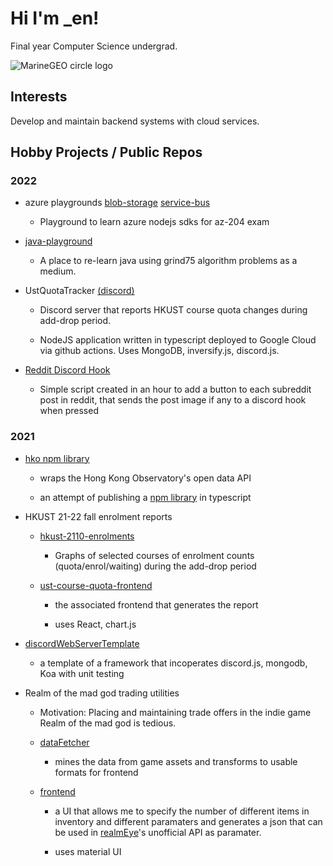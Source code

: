 # Hi I'm _en!

Final year Computer Science undergrad.

<img src="https://github-profile-trophy.vercel.app/?username=henveloper" alt="MarineGEO circle logo"/>

## Interests

Develop and maintain backend systems with cloud services.

## Hobby Projects / Public Repos

### 2022

* azure playgrounds [blob-storage](https://github.com/henveloper/az-204-storage-blob) [service-bus](https://github.com/henveloper/az-204-message-queue)

  * Playground to learn azure nodejs sdks for az-204 exam

* [java-playground](https://github.com/henveloper/java-playground)

  * A place to re-learn java using grind75 algorithm problems as a medium.

* UstQuotaTracker [(discord)](https://discord.gg/rsat42zQjy)

  * Discord server that reports HKUST course quota changes during add-drop period.

  * NodeJS application written in typescript deployed to Google Cloud via github actions. Uses MongoDB, inversify.js, discord.js.
 
* [Reddit Discord Hook](https://github.com/henveloper/reddit-discord-hook)

  * Simple script created in an hour to add a button to each subreddit post in reddit, that sends the post image if any to a discord hook when pressed
  
### 2021

* [hko npm library](https://github.com/henveloper/hko)

  * wraps the Hong Kong Observatory's open data API

  * an attempt of publishing a [npm library](https://www.npmjs.com/package/hko) in typescript

* HKUST 21-22 fall enrolment reports

  * [hkust-2110-enrolments](https://github.com/henveloper/hkust-2110-enrolments)
 
    * Graphs of selected courses of enrolment counts (quota/enrol/waiting) during the add-drop period

  * [ust-course-quota-frontend](https://github.com/henveloper/hkust-2110-enrolments)

    * the associated frontend that generates the report

    * uses React, chart.js
  
* [discordWebServerTemplate](https://github.com/henveloper/discordWebServerTemplate)

  * a template of a framework that incoperates discord.js, mongodb, Koa with unit testing
 
* Realm of the mad god trading utilities

  * Motivation: Placing and maintaining trade offers in the indie game Realm of the mad god is tedious.

  * [dataFetcher](https://github.com/henveloper/reTradeDataFetcher)

    * mines the data from game assets and transforms to usable formats for frontend

  * [frontend](https://github.com/henveloper/reTradeFrontend)

    * a UI that allows me to specify the number of different items in inventory and different paramaters and generates a json that can be used in [realmEye](https://www.realmeye.com)'s unofficial API as paramater.

    * uses material UI
